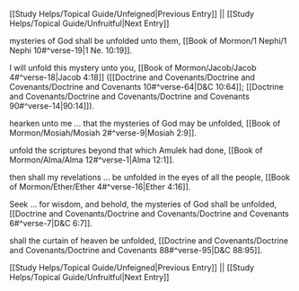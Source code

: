 [[Study Helps/Topical Guide/Unfeigned|Previous Entry]]  ||  [[Study Helps/Topical Guide/Unfruitful|Next Entry]]

 mysteries of God shall be unfolded unto them, [[Book of Mormon/1 Nephi/1 Nephi 10#^verse-19|1 Ne. 10:19]].

 I will unfold this mystery unto you, [[Book of Mormon/Jacob/Jacob 4#^verse-18|Jacob 4:18]] ([[Doctrine and Covenants/Doctrine and Covenants/Doctrine and Covenants 10#^verse-64|D&C 10:64]]; [[Doctrine and Covenants/Doctrine and Covenants/Doctrine and Covenants 90#^verse-14|90:14]]).

 hearken unto me ... that the mysteries of God may be unfolded, [[Book of Mormon/Mosiah/Mosiah 2#^verse-9|Mosiah 2:9]].

 unfold the scriptures beyond that which Amulek had done, [[Book of Mormon/Alma/Alma 12#^verse-1|Alma 12:1]].

 then shall my revelations ... be unfolded in the eyes of all the people, [[Book of Mormon/Ether/Ether 4#^verse-16|Ether 4:16]].

 Seek ... for wisdom, and behold, the mysteries of God shall be unfolded, [[Doctrine and Covenants/Doctrine and Covenants/Doctrine and Covenants 6#^verse-7|D&C 6:7]].

 shall the curtain of heaven be unfolded, [[Doctrine and Covenants/Doctrine and Covenants/Doctrine and Covenants 88#^verse-95|D&C 88:95]].

[[Study Helps/Topical Guide/Unfeigned|Previous Entry]]  ||  [[Study Helps/Topical Guide/Unfruitful|Next Entry]]